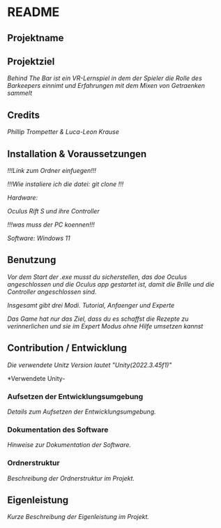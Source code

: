 # README

## Projektname

## Projektziel
*Behind The Bar ist ein VR-Lernspiel in dem der Spieler die Rolle des Barkeepers einnimt und Erfahrungen mit dem Mixen von Getraenken sammelt*

## Credits
*Phillip Trompetter & Luca-Leon Krause*

## Installation & Voraussetzungen
*!!!Link zum Ordner einfuegen!!!*

*!!!Wie instaliere ich die datei: git clone <repo-url>!!!*

*Hardware:*

*Oculus Rift S und ihre Controller*

*!!!was muss der PC koennen!!!*

*Software: Windows 11*

## Benutzung
*Vor dem Start der .exe musst du sicherstellen, das doe Oculus angeschlossen und die Oculus app gestartet ist, damit die Brille und die Controller angeschlossen sind.*

*Insgesamt gibt drei Modi. Tutorial, Anfaenger und Experte*

*Das Game hat nur das Ziel, dass du es schaffst die Rezepte zu verinnerlichen und sie im Expert Modus ohne Hilfe umsetzen kannst*

## Contribution / Entwicklung
*Die verwendete Unitz Version lautet "Unity(2022.3.45f1)"*

*Verwendete Unity-

### Aufsetzen der Entwicklungsumgebung
*Details zum Aufsetzen der Entwicklungsumgebung.*

### Dokumentation des Software
*Hinweise zur Dokumentation der Software.*

### Ordnerstruktur
*Beschreibung der Ordnerstruktur im Projekt.*

## Eigenleistung
*Kurze Beschreibung der Eigenleistung im Projekt.*
